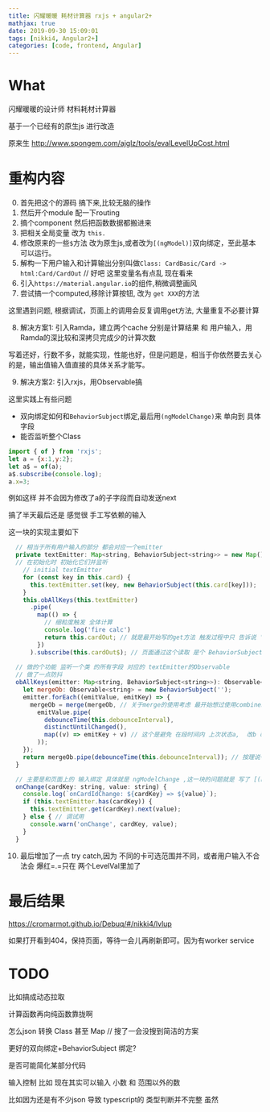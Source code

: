 ```yaml
---
title: 闪耀暖暖 耗材计算器 rxjs + angular2+
mathjax: true
date: 2019-09-30 15:09:01
tags: [nikki4, Angular2+]
categories: [code, frontend, Angular]
---
```


# What

闪耀暖暖的设计师 材料耗材计算器

基于一个已经有的原生js 进行改造

原来生 http://www.spongem.com/ajglz/tools/evalLevelUpCost.html

# 重构内容

0. 首先把这个的源码 搞下来,比较无脑的操作
1. 然后开个module 配一下routing
2. 搞个component 然后把函数数据都搬进来
3. 把相关全局变量 改为 `this.`
4. 修改原来的一些`$`方法 改为原生js,或者改为`[(ngModel)]`双向绑定，至此基本可以运行。
5. 解构一下用户输入和计算输出分别叫做`Class: CardBasic/Card -> html:Card/CardOut` // 好吧 这里变量名有点乱 现在看来
6. 引入`https://material.angular.io`的组件,稍微调整画风
7. 尝试搞一个computed,移除计算按钮, 改为 `get XXX`的方法

这里遇到问题, 根据调试，页面上的调用会反复调用get方法, 大量重复不必要计算

8. 解决方案1: 引入Ramda，建立两个cache 分别是计算结果 和 用户输入，用 Ramda的深比较和深拷贝完成少的计算次数

写着还好，行数不多，就能实现，性能也好，但是问题是，相当于你依然要去关心的是，输出值输入值直接的具体关系才能写。

9. 解决方案2: 引入rxjs，用Observable搞

这里实践上有些问题

* 双向绑定如何和`BehaviorSubject`绑定,最后用`(ngModelChange)`来 单向到 具体字段
* 能否监听整个Class

```js
import { of } from 'rxjs';
let a = {x:1,y:2};
let a$ = of(a);
a$.subscribe(console.log);
a.x=3;
```

例如这样 并不会因为修改了a的子字段而自动发送next

搞了半天最后还是 感觉很 手工写依赖的输入

这一块的实现主要如下


```js
  // 相当于所有用户输入的部分 都会对应一个emitter
  private textEmitter: Map<string, BehaviorSubject<string>> = new Map();
  // 在初始化时 初始化它们并监听
    // initial textEmitter
    for (const key in this.card) {
      this.textEmitter.set(key, new BehaviorSubject(this.card[key]));
    }
    this.obAllKeys(this.textEmitter)
      .pipe(
        map(() => {
          // 细粒度触发 全体计算
          console.log('fire calc')
          return this.cardOut; // 就是最开始写的get方法 触发过程中只 告诉说 '哎!我变了!' 即可
        })
      ).subscribe(this.cardOut$); // 页面通过这个读取 是个 BehaviorSubject
  
  // 做的个功能 监听一个类 的所有字段 对应的 textEmitter的Observable
  // 做了一点防抖
  obAllKeys(emitter: Map<string, BehaviorSubject<string>>): Observable<string> {
    let mergeOb: Observable<string> = new BehaviorSubject('');
    emitter.forEach((emitValue, emitKey) => {
      mergeOb = merge(mergeOb, // 关于merge的使用考虑 最开始想过使用combineLatest 但是 问题是 我明明可以直接通过 页面双向绑定拿到 用户输入,所以其实只需要一个变更通知即可，再另一个 combineLatest感觉要配上flat 才能 自动 绑定所有key,不然是手写的所有key,而对应的下标再反向生成 对象,表示 是不是有更好的方法 没学到没搜到
        emitValue.pipe(
          debounceTime(this.debounceInterval),
          distinctUntilChanged(),
          map((v) => emitKey + v) // 这个是避免 在段时间内 上次状态a,  改b 改a 改回最初的a 这样就不会触发改变
        ));
    });
    return mergeOb.pipe(debounceTime(this.debounceInterval)); // 按理说一次只会改动一个  这个是初次进入时 会有多个 当然 combineLatest 不会有这个问题
  }

  // 主要是和页面上的 输入绑定 具体就是 ngModelChange ,这一块的问题就是 写了 [(ngModel)] 又写了一遍这个绑定 光是key就要写两遍 还是字符串没法保证正确 靠的是下面的 调试强行保证部分
  onChange(cardKey: string, value: string) {
    console.log(`onCardIdChange: ${cardKey} => ${value}`);
    if (this.textEmitter.has(cardKey)) {
      this.textEmitter.get(cardKey).next(value);
    } else { // 调试用
      console.warn('onChange', cardKey, value);
    }
  }
```

10. 最后增加了一点 try catch,因为 不同的卡可选范围并不同，或者用户输入不合法会 爆红=.=只在 两个LevelVal里加了

# 最后结果

https://cromarmot.github.io/Debuq/#/nikki4/lvlup

如果打开看到404，保持页面，等待一会儿再刷新即可。因为有worker service

# TODO

比如搞成动态拉取

计算函数再向纯函数靠拢啊

怎么json 转换 Class 甚至 Map // 搜了一会没搜到简洁的方案

更好的双向绑定+BehaviorSubject 绑定?

是否可能简化某部分代码

输入控制 比如 现在其实可以输入 小数 和 范围以外的数

比如因为还是有不少json 导致 typescript的 类型判断并不完整 虽然
